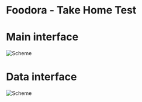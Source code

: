 # Foodora - Take Home Test #
# Main interface #
![Scheme](app/screenshots/S1.png)

# Data interface #

![Scheme](app/screenshots/S2.png)
